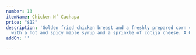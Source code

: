```yaml
---
number: 13
itemName: Chicken N’ Cachapa
price: "$12"
description: 'Golden fried chicken breast and a freshly prepared corn cachapa topped
  with a hot and spicy maple syrup and a sprinkle of cotija cheese. A Que Ricas original! '
addOn: ''

---
```

